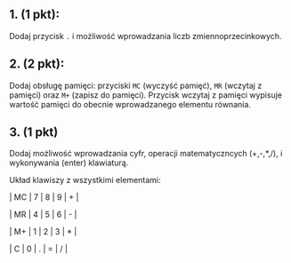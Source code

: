 ## 1. (1 pkt):
Dodaj przycisk `.` i możliwość wprowadzania liczb zmiennoprzecinkowych.
## 2. (2 pkt):
Dodaj obsługę pamięci: przyciski `MC` (wyczyść pamięć), `MR` (wczytaj z pamięci)
oraz `M+` (zapisz do pamięci).
Przycisk wczytaj z pamięci wypisuje wartość pamięci do obecnie wprowadzanego
elementu równania.
## 3. (1 pkt)
Dodaj możliwość wprowadzania cyfr, operacji matematyczncych (+,-,*,/), 
i wykonywania (enter) klawiaturą.

Układ klawiszy z wszystkimi elementami:

| MC | 7 | 8 | 9 | + |

| MR | 4 | 5 | 6 | - |

| M+ | 1 | 2 | 3 | * |

| C | 0 | . | = | / |